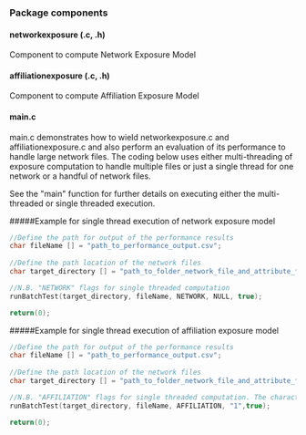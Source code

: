 ### Package components

#### networkexposure (.c, .h)
Component to compute Network Exposure Model

#### affiliationexposure (.c, .h)
Component to compute Affiliation Exposure Model

#### main.c
main.c demonstrates how to wield networkexposure.c and affiliationexposure.c and also perform an evaluation of its performance to handle large network files. The coding below uses either multi-threading of exposure computation to handle multiple files or just a single thread for one network or a handful of network files. 

See the "main" function for further details on executing either the multi-threaded or single threaded execution.


#####Example for single thread execution of network exposure model

```C
//Define the path for output of the performance results
char fileName [] = "path_to_performance_output.csv";
    
//Define the path location of the network files
char target_directory [] = "path_to_folder_network_file_and_attribute_file";

//N.B. "NETWORK" flags for single threaded computation 
runBatchTest(target_directory, fileName, NETWORK, NULL, true);

return(0);
```
#####Example for single thread execution of affiliation exposure model

```C
//Define the path for output of the performance results
char fileName [] = "path_to_performance_output.csv";
    
//Define the path location of the network files
char target_directory [] = "path_to_folder_network_file_and_attribute_file";

//N.B. "AFFILIATION" flags for single threaded computation. The character parameter is used to indicate label used to identifiy nodes that are in the first mode. 
runBatchTest(target_directory, fileName, AFFILIATION, "1",true);

return(0);
```